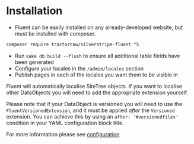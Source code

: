 # Installation

 * Fluent can be easily installed on any already-developed website, but must be installed
with composer.

```bash
composer require tractorcow/silverstripe-fluent ^5
```

 * Run `sake db:build --flush` to ensure all additional table fields have been generated
 * Configure your locales in the `/admin/locales` section
 * Publish pages in each of the locales you want them to be visible in

Fluent will automatically localise SiteTree objects. If you want to localise other DataObjects you will need to
add the appropriate extension yourself.

Please note that if your DataObject is versioned you will need to use the
`FluentVersionedExtension`, and it must be applied _after_ the `Versioned` extension. You can achieve this by
using an `after: '#versionedfiles'` condition in your YAML configuration block title.

For more information please see [configuration](configuration.md).
